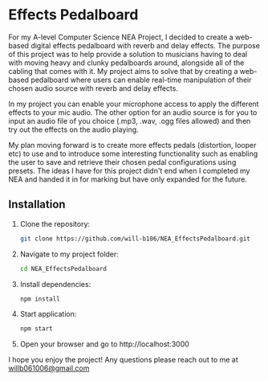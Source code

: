 # Effects Pedalboard 

For my A-level Computer Science NEA Project, I decided to create a web-based digital effects pedalboard with reverb and delay effects. The purpose of this project was to help provide a solution to musicians having to deal with moving heavy and clunky pedalboards around, alongside all of the cabling that comes with it. 
My project aims to solve that by creating a web-based pedalboard where users can enable real-time manipulation of their chosen audio source with reverb and delay effects.

In my project you can enable your microphone access to apply the different effects to your mic audio. The other option for an audio source is for you to input an audio file of you choice (.mp3, .wav, .ogg files allowed) and then try out the effects on the audio playing. 

My plan moving forward is to create more effects pedals (distortion, looper etc) to use and to introduce some interesting functionality such as enabling the user to save and retrieve their chosen pedal configurations using presets. The ideas I have for this project didn't end when I completed my NEA and handed it in for marking but have only expanded for the future. 

## Installation

1. Clone the repository:
   ```bash
   git clone https://github.com/will-b106/NEA_EffectsPedalboard.git
2. Navigate to my project folder:
   ```bash
   cd NEA_EffectsPedalboard
3. Install dependencies:
   ```bash
   npm install
4. Start application:
   ```bash
   npm start
5. Open your browser and go to http://localhost:3000

I hope you enjoy the project! Any questions please reach out to me at willb061006@gmail.com 